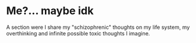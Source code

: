 # Me?... maybe idk

A section were I share my "schizophrenic" thoughts on my life system, my overthinking and infinite possible toxic thoughts I imagine.
